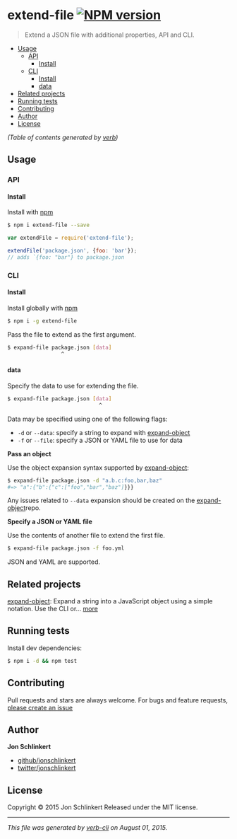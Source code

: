 # extend-file [![NPM version](https://badge.fury.io/js/extend-file.svg)](http://badge.fury.io/js/extend-file)

> Extend a JSON file with additional properties, API and CLI.

<!-- toc -->

* [Usage](#usage)
  - [API](#api)
    + [Install](#install)
  - [CLI](#cli)
    + [Install](#install)
    + [data](#data)
* [Related projects](#related-projects)
* [Running tests](#running-tests)
* [Contributing](#contributing)
* [Author](#author)
* [License](#license)

_(Table of contents generated by [verb](https://github.com/assemble/verb))_

<!-- tocstop -->

## Usage

### API

#### Install

Install with [npm](https://www.npmjs.com/)

```sh
$ npm i extend-file --save
```

```js
var extendFile = require('extend-file');

extendFile('package.json', {foo: 'bar'});
// adds `{foo: "bar"} to package.json
```

### CLI

#### Install

Install globally with [npm](https://www.npmjs.com/)

```sh
$ npm i -g extend-file
```

Pass the file to extend as the first argument.

```sh
$ expand-file package.json [data]
                 ^
```

#### data

Specify the data to use for extending the file.

```sh
$ expand-file package.json [data]
                             ^
```

Data may be specified using one of the following flags:

* `-d` or  `--data`: specify a string to expand with [expand-object](https://github.com/jonschlinkert/expand-object)
* `-f` or  `--file`: specify a JSON or YAML file to use for data

**Pass an object**

Use the object expansion syntax supported by [expand-object](https://github.com/jonschlinkert/expand-object):

```sh
$ expand-file package.json -d "a.b.c:foo,bar,baz"
#=> "a":{"b":{"c":["foo","bar","baz"]}}}
```

Any issues related to `--data` expansion should be created on the [expand-object](https://github.com/jonschlinkert/expand-object)repo.

**Specify a JSON or YAML file**

Use the contents of another file to extend the first file.

```sh
$ expand-file package.json -f foo.yml
```

JSON and YAML are supported.

## Related projects

[expand-object](https://github.com/jonschlinkert/expand-object): Expand a string into a JavaScript object using a simple notation. Use the CLI or… [more](https://github.com/jonschlinkert/expand-object)

## Running tests

Install dev dependencies:

```sh
$ npm i -d && npm test
```

## Contributing

Pull requests and stars are always welcome. For bugs and feature requests, [please create an issue](https://github.com/jonschlinkert/extend-file/issues/new)

## Author

**Jon Schlinkert**

+ [github/jonschlinkert](https://github.com/jonschlinkert)
+ [twitter/jonschlinkert](http://twitter.com/jonschlinkert)

## License

Copyright © 2015 Jon Schlinkert
Released under the MIT license.

***

_This file was generated by [verb-cli](https://github.com/assemble/verb-cli) on August 01, 2015._
